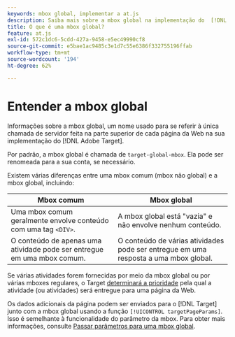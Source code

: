 ```yaml
---
keywords: mbox global, implementar a at.js
description: Saiba mais sobre a mbox global na implementação do  [!DNL Adobe Target], a name used to refer to the single server call made at the top of each web page in your [!DNL Target] .
title: O que é uma mbox global?
feature: at.js
exl-id: 572c1dc6-5cdd-427a-9458-e5ec49990cf8
source-git-commit: e5bae1ac9485c3e1d7c55e6386f332755196ffab
workflow-type: tm+mt
source-wordcount: '194'
ht-degree: 62%

---
```


# Entender a mbox global

Informações sobre a mbox global, um nome usado para se referir à única chamada de servidor feita na parte superior de cada página da Web na sua implementação do [!DNL Adobe Target].

Por padrão, a mbox global é chamada de `target-global-mbox`. Ela pode ser renomeada para a sua conta, se necessário.

Existem várias diferenças entre uma mbox comum (mbox não global) e a mbox global, incluindo:

| Mbox comum | Mbox global |
|--- |--- |
| Uma mbox comum geralmente envolve conteúdo com uma tag `<DIV>`. | A mbox global está &quot;vazia&quot; e não envolve nenhum conteúdo. |
| O conteúdo de apenas uma atividade pode ser entregue em uma mbox comum. | O conteúdo de várias atividades pode ser entregue em uma resposta a uma mbox global. |

Se várias atividades forem fornecidas por meio da mbox global ou por várias mboxes regulares, o Target [determinará a prioridade](https://experienceleague.adobe.com/docs/target/using/activities/priority.html) pela qual a atividade (ou atividades) será entregue para uma página da Web.

Os dados adicionais da página podem ser enviados para o [!DNL Target] junto com a mbox global usando a função `[!UICONTROL targetPageParams]`. Isso é semelhante à funcionalidade do parâmetro da mbox. Para obter mais informações, consulte [Passar parâmetros para uma mbox global](/help/dev/implement/client-side/atjs/global-mbox/pass-parameters-to-global-mbox.md).
